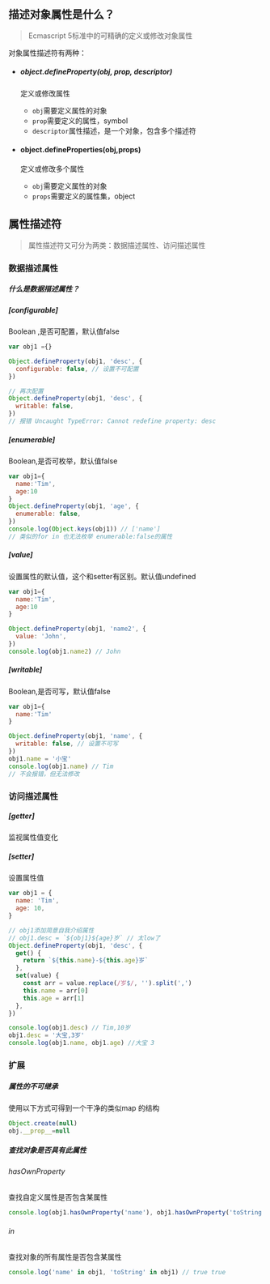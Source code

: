## 描述对象属性是什么？

> Ecmascript 5标准中的可精确的定义或修改对象属性

对象属性描述符有两种：

- ##### object.defineProperty(obj, prop, descriptor)

  定义或修改属性

  - `obj`需要定义属性的对象
  - `prop`需要定义的属性，symbol
  - `descriptor`属性描述，是一个对象，包含多个描述符

- #### object.defineProperties(obj,props)

  定义或修改多个属性

  - `obj`需要定义属性的对象
  - `props`需要定义的属性集，object



## 属性描述符

> 属性描述符又可分为两类：数据描述属性、访问描述属性

### 数据描述属性

##### 什么是数据描述属性？



##### [configurable]

Boolean ,是否可配置，默认值false

``` javascript
var obj1 ={}

Object.defineProperty(obj1, 'desc', {
  configurable: false, // 设置不可配置
})

// 再次配置
Object.defineProperty(obj1, 'desc', {
  writable: false,
})
// 报错 Uncaught TypeError: Cannot redefine property: desc
```

##### [enumerable]

Boolean,是否可枚举，默认值false

``` javascript
var obj1={
  name:'Tim',
  age:10
}
Object.defineProperty(obj1, 'age', {
  enumerable: false,
})
console.log(Object.keys(obj1)) // ['name']
// 类似的for in 也无法枚举 enumerable:false的属性
```

##### [value]

设置属性的默认值，这个和setter有区别。默认值undefined

``` javascript
var obj1={
  name:'Tim',
  age:10
}

Object.defineProperty(obj1, 'name2', {
  value: 'John',
})
console.log(obj1.name2) // John
```

##### [writable] 

Boolean,是否可写，默认值false

``` javascript
var obj1={
  name:'Tim'
}

Object.defineProperty(obj1, 'name', {
  writable: false, // 设置不可写
})
obj1.name = '小宝'
console.log(obj1.name) // Tim 
// 不会报错，但无法修改
```





### 访问描述属性

##### [getter]

监视属性值变化

##### [setter]

设置属性值

``` javascript
var obj1 = {
  name: 'Tim',
  age: 10,
}

// obj1添加简意自我介绍属性
// obj1.desc = `${obj1}${age}岁` // 太low了
Object.defineProperty(obj1, 'desc', {
  get() {
    return `${this.name}-${this.age}岁`
  },
  set(value) {
    const arr = value.replace(/岁$/, '').split(',')
    this.name = arr[0]
    this.age = arr[1]
  },
})

console.log(obj1.desc) // Tim,10岁
obj1.desc = '大宝,3岁'
console.log(obj1.name, obj1.age) //大宝 3
```



### 扩展

##### 属性的不可继承

使用以下方式可得到一个干净的类似map 的结构

``` javascript 
Object.create(null)
obj.__prop__=null
```

##### 查找对象是否具有此属性

###### hasOwnProperty

查找自定义属性是否包含某属性

``` javascript
console.log(obj1.hasOwnProperty('name'), obj1.hasOwnProperty('toString')) // true false
```

###### in

查找对象的所有属性是否包含某属性

``` javascript
console.log('name' in obj1, 'toString' in obj1) // true true
```

